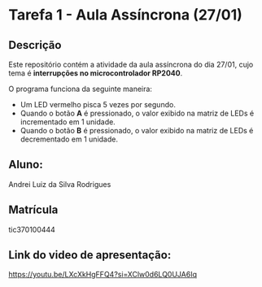 # Tarefa 1 - Aula Assíncrona (27/01)  

## Descrição  
Este repositório contém a atividade da aula assíncrona do dia 27/01, cujo tema é **interrupções no microcontrolador RP2040**.  

O programa funciona da seguinte maneira:  
- Um LED vermelho pisca 5 vezes por segundo.  
- Quando o botão **A** é pressionado, o valor exibido na matriz de LEDs é incrementado em 1 unidade.  
- Quando o botão **B** é pressionado, o valor exibido na matriz de LEDs é decrementado em 1 unidade.  

## Aluno:
Andrei Luiz da Silva Rodrigues
## Matrícula
tic370100444
## Link do video de apresentação:
https://youtu.be/LXcXkHgFFQ4?si=XClw0d6LQ0UJA6Iq
